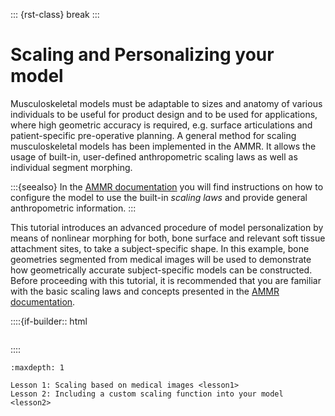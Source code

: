 ::: {rst-class} break
:::

# Scaling and Personalizing your model

Musculoskeletal models must be adaptable to sizes and anatomy of various individuals
to be useful for product design and to be used for applications, where high geometric
accuracy is required, e.g. surface articulations and patient-specific pre-operative
planning. A general method for scaling musculoskeletal models has been implemented
in the AMMR. It allows the usage of built-in, user-defined anthropometric scaling
laws as well as individual segment morphing.

:::{seealso}
In the [AMMR documentation](https://anyscript.org/ammr/Scaling/intro.html) you will find 
instructions on how to configure the model to use the built-in *scaling laws* 
and provide general anthropometric information.
:::

This tutorial introduces an advanced procedure of model personalization by means of
nonlinear morphing for both, bone surface and relevant soft tissue attachment sites,
to take a subject-specific shape. In this example, bone geometries segmented from medical
images will be used to demonstrate how geometrically accurate subject-specific models can
be constructed. Before proceeding with this tutorial, it is recommended that you are familiar
with the basic scaling laws and concepts presented in the 
[AMMR documentation](https://anyscript.org/ammr/Scaling/intro.html).

::::{if-builder:: html
```{rubric} Tutorial content
```
::::

```{toctree}
:maxdepth: 1

Lesson 1: Scaling based on medical images <lesson1>
Lesson 2: Including a custom scaling function into your model <lesson2>
```
